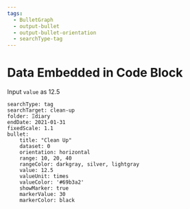 ```yaml
---
tags:
  - BulletGraph
  - output-bullet
  - output-bullet-orientation
  - searchType-tag
---
```

# Data Embedded in Code Block

Input `value` as 12\.5

```tracker
searchType: tag
searchTarget: clean-up
folder: Ξdiary
endDate: 2021-01-31
fixedScale: 1.1
bullet:
    title: "Clean Up"
    dataset: 0
    orientation: horizontal
    range: 10, 20, 40
    rangeColor: darkgray, silver, lightgray
    value: 12.5
    valueUnit: times
    valueColor: '#69b3a2'
    showMarker: true
    markerValue: 30
    markerColor: black
```
